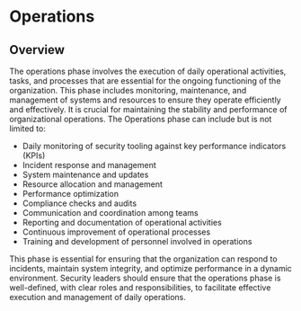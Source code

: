 # Operations

## Overview

The operations phase involves the execution of daily operational activities, tasks, and processes that are essential for the ongoing functioning of the organization. This phase includes monitoring, maintenance, and management of systems and resources to ensure they operate efficiently and effectively. It is crucial for maintaining the stability and performance of organizational operations.  The Operations phase can include but is not limited to:

- Daily monitoring of security tooling against key performance indicators (KPIs)
- Incident response and management
- System maintenance and updates
- Resource allocation and management
- Performance optimization
- Compliance checks and audits
- Communication and coordination among teams
- Reporting and documentation of operational activities
- Continuous improvement of operational processes
- Training and development of personnel involved in operations

This phase is essential for ensuring that the organization can respond to incidents, maintain system integrity, and optimize performance in a dynamic environment.  Security leaders should ensure that the operations phase is well-defined, with clear roles and responsibilities, to facilitate effective execution and management of daily operations.